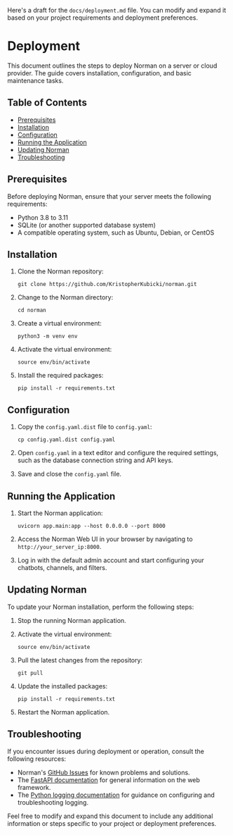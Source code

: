 Here's a draft for the `docs/deployment.md` file. You can modify and expand it based on your project requirements and deployment preferences.

# Deployment

This document outlines the steps to deploy Norman on a server or cloud provider. The guide covers installation, configuration, and basic maintenance tasks.

## Table of Contents

- [Prerequisites](#prerequisites)
- [Installation](#installation)
- [Configuration](#configuration)
- [Running the Application](#running-the-application)
- [Updating Norman](#updating-norman)
- [Troubleshooting](#troubleshooting)

## Prerequisites

Before deploying Norman, ensure that your server meets the following requirements:

- Python 3.8 to 3.11
- SQLite (or another supported database system)
- A compatible operating system, such as Ubuntu, Debian, or CentOS

## Installation

1. Clone the Norman repository:

   ```
   git clone https://github.com/KristopherKubicki/norman.git
   ```

2. Change to the Norman directory:

   ```
   cd norman
   ```

3. Create a virtual environment:

   ```
   python3 -m venv env
   ```

4. Activate the virtual environment:

   ```
   source env/bin/activate
   ```

5. Install the required packages:

   ```
   pip install -r requirements.txt
   ```

## Configuration

1. Copy the `config.yaml.dist` file to `config.yaml`:

   ```
   cp config.yaml.dist config.yaml
   ```

2. Open `config.yaml` in a text editor and configure the required settings, such as the database connection string and API keys.

3. Save and close the `config.yaml` file.

## Running the Application

1. Start the Norman application:

   ```
   uvicorn app.main:app --host 0.0.0.0 --port 8000
   ```

2. Access the Norman Web UI in your browser by navigating to `http://your_server_ip:8000`.

3. Log in with the default admin account and start configuring your chatbots, channels, and filters.

## Updating Norman

To update your Norman installation, perform the following steps:

1. Stop the running Norman application.

2. Activate the virtual environment:

   ```
   source env/bin/activate
   ```

3. Pull the latest changes from the repository:

   ```
   git pull
   ```

4. Update the installed packages:

   ```
   pip install -r requirements.txt
   ```

5. Restart the Norman application.

## Troubleshooting

If you encounter issues during deployment or operation, consult the following resources:

- Norman's [GitHub Issues](https://github.com/KristopherKubicki/norman/issues) for known problems and solutions.
- The [FastAPI documentation](https://fastapi.tiangolo.com/) for general information on the web framework.
- The [Python logging documentation](https://docs.python.org/3/library/logging.html) for guidance on configuring and troubleshooting logging.

Feel free to modify and expand this document to include any additional information or steps specific to your project or deployment preferences.
